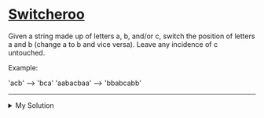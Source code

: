 # [Switcheroo](https://www.codewars.com/kata/57f759bb664021a30300007d)

Given a string made up of letters a, b, and/or c, switch the position of letters a and b (change a to b and vice versa).
Leave any incidence of c untouched.

Example:

'acb' --> 'bca'
'aabacbaa' --> 'bbabcabb'

---

<details><summary>My Solution</summary>

```js
function switcheroo(x) {
  return x.replace(/[ab]/g, c => (c === 'a' ? 'b' : 'a'))
}
```

</details>
